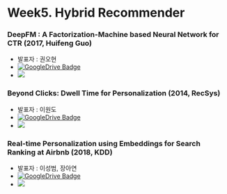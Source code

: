 # Week5. Hybrid Recommender  

### DeepFM : A Factorization-Machine based Neural Network for CTR (2017, Huifeng Guo)  
* 발표자 : 권오현  
* [![GoogleDrive Badge](https://img.shields.io/badge/Paper-405263?style=flat-square&logo=Quip&link=https://drive.google.com/file/d/1VnYsB8k4Fxu6UFhAxuTi4m01BjoH2uwS/view?usp=sharing)](https://s3.us-west-2.amazonaws.com/secure.notion-static.com/218e0744-9e86-44a3-a255-0f512187f678/1703.04247.pdf?X-Amz-Algorithm=AWS4-HMAC-SHA256&X-Amz-Credential=AKIAT73L2G45O3KS52Y5%2F20210726%2Fus-west-2%2Fs3%2Faws4_request&X-Amz-Date=20210726T094051Z&X-Amz-Expires=86400&X-Amz-Signature=960057d49b60d7dd20464955a9ea4232455fd4ccd260b44fac8d75c927b632c7&X-Amz-SignedHeaders=host&response-content-disposition=filename%20%3D%22DeepFM.pdf%22)  
* <a href="DeepFM : A Factorization-Machine based Neural Network for CTR" target="_blank"><img src="https://img.shields.io/badge/Paper Review-20c997?style=flat-square&logo=Vimeo&logoColor=white"/></a>  

### Beyond Clicks: Dwell Time for Personalization (2014, RecSys)
* 발표자 : 이원도  
* [![GoogleDrive Badge](https://img.shields.io/badge/Paper-405263?style=flat-square&logo=Quip&link=https://drive.google.com/file/d/1VnYsB8k4Fxu6UFhAxuTi4m01BjoH2uwS/view?usp=sharing)](https://s3.us-west-2.amazonaws.com/secure.notion-static.com/4015c008-f554-4fd9-8f95-14800adf39a6/beyond_clicks_dwell_time_for_personalization.pdf?X-Amz-Algorithm=AWS4-HMAC-SHA256&X-Amz-Credential=AKIAT73L2G45O3KS52Y5%2F20210726%2Fus-west-2%2Fs3%2Faws4_request&X-Amz-Date=20210726T093846Z&X-Amz-Expires=86400&X-Amz-Signature=a7322fa2ce600cdb469e3194f7c7ebfcb14f380542b6dd94afeb3274f6c5852c&X-Amz-SignedHeaders=host&response-content-disposition=filename%20%3D%22beyond%2520clicks%2520dwell%2520time%2520for%2520personalization.pdf%22)  
* <a href="https://velog.io/@tobigs-recsys/Beyond-Clicks-Dwell-Time-for-Personalization" target="_blank"><img src="https://img.shields.io/badge/Paper Review-20c997?style=flat-square&logo=Vimeo&logoColor=white"/></a>  


### Real-time Personalization using Embeddings for Search Ranking at Airbnb (2018, KDD)  
* 발표자 : 이성범,  장아연  
* [![GoogleDrive Badge](https://img.shields.io/badge/Paper-405263?style=flat-square&logo=Quip&link=https://drive.google.com/file/d/1VnYsB8k4Fxu6UFhAxuTi4m01BjoH2uwS/view?usp=sharing)](https://s3.us-west-2.amazonaws.com/secure.notion-static.com/313f747c-154e-4b5a-9583-1bd818cdbce4/BERT4Rec-_Sequential_Recommendation_with_Bidirectional_Encoder_Representations_from_Transformer.pdf?X-Amz-Algorithm=AWS4-HMAC-SHA256&X-Amz-Credential=AKIAT73L2G45O3KS52Y5%2F20210726%2Fus-west-2%2Fs3%2Faws4_request&X-Amz-Date=20210726T093336Z&X-Amz-Expires=86400&X-Amz-Signature=03562e6296e1405e6f6aef1320593880b8fd4ecfa4b6912ff1efd5faea23d0e9&X-Amz-SignedHeaders=host&response-content-disposition=filename%20%3D%22BERT4Rec-%2520Sequential%2520Recommendation%2520with%2520Bidirectional%2520Encoder%2520Representations%2520from%2520Transformer.pdf%22)  
* <a href="https://velog.io/@tobigs-recsys/Real-time-Personalization-using-Embeddings-for-Search-Ranking-at-Airbnb" target="_blank"><img src="https://img.shields.io/badge/Paper Review-20c997?style=flat-square&logo=Vimeo&logoColor=white"/></a>  

